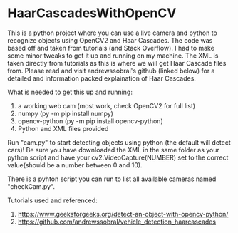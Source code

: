 # HaarCascadesWithOpenCV
This is a python project where you can use a live camera and python to recognize objects using OpenCV2 and Haar Cascades. The code was based off and taken from tutorials (and Stack Overflow). I had to make some minor tweaks to get it up and running on my machine. The XML is taken directly from tutorials as this is where we will get Haar Cascade files from. Please read and visit andrewssobral's github (linked below) for a detailed and information packed explaination of Haar Cascades.

What is needed to get this up and running:
1. a working web cam (most work, check OpenCV2 for full list)
2. numpy (py -m pip install numpy)
3. opencv-python (py -m pip install opencv-python)
4. Python and XML files provided

Run "cam.py" to start detecting objects using python (the default will detect cars)! Be sure you have downloaded the XML in the same folder as your python script and have your cv2.VideoCapture(NUMBER) set to the correct value(should be a number between 0 and 10).

There is a pyhton script you can run to list all available cameras named "checkCam.py".

Tutorials used and referenced:
1. https://www.geeksforgeeks.org/detect-an-object-with-opencv-python/
2. https://github.com/andrewssobral/vehicle_detection_haarcascades
